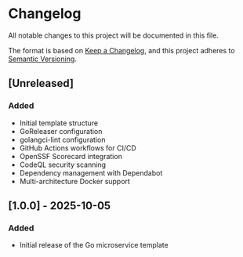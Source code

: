 <!--
SPDX-FileCopyrightText: 2025 OpenCHAMI Contributors

SPDX-License-Identifier: MIT
-->

# Changelog

All notable changes to this project will be documented in this file.

The format is based on [Keep a Changelog](https://keepachangelog.com/en/1.0.0/),
and this project adheres to [Semantic Versioning](https://semver.org/spec/v2.0.0.html).

## [Unreleased]

### Added
- Initial template structure
- GoReleaser configuration
- golangci-lint configuration
- GitHub Actions workflows for CI/CD
- OpenSSF Scorecard integration
- CodeQL security scanning
- Dependency management with Dependabot
- Multi-architecture Docker support

## [1.0.0] - 2025-10-05

### Added
- Initial release of the Go microservice template
